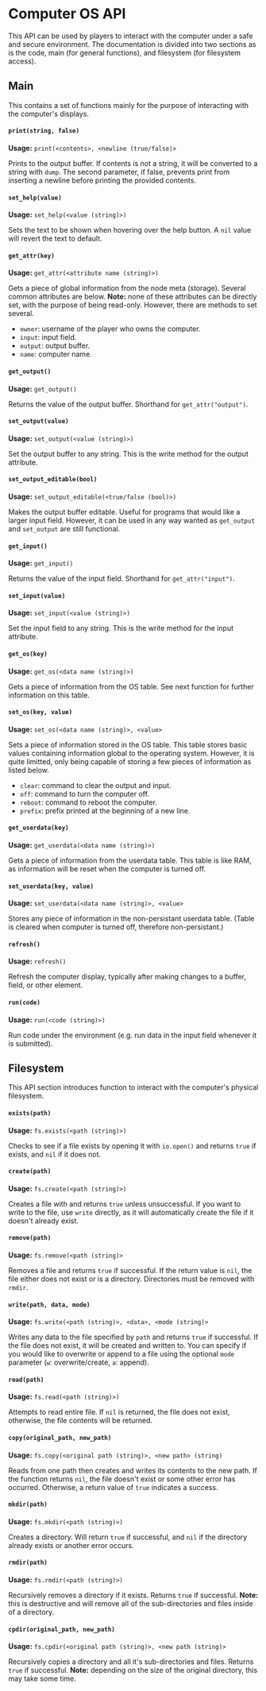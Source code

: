 # Computer OS API
This API can be used by players to interact with the computer under a safe and secure environment. The documentation is divided into two sections as is the code, main (for general functions), and filesystem (for filesystem access).

## Main
This contains a set of functions mainly for the purpose of interacting with the computer's displays.

#### `print(string, false)`
**Usage:** `print(<contents>, <newline (true/false)>`

Prints to the output buffer. If contents is not a string, it will be converted to a string with `dump`. The second parameter, if false, prevents print from inserting a newline before printing the provided contents.

#### `set_help(value)`
**Usage:** `set_help(<value (string)>)`

Sets the text to be shown when hovering over the help button. A `nil` value will revert the text to default.

#### `get_attr(key)`
**Usage:** `get_attr(<attribute name (string)>)`

Gets a piece of global information from the node meta (storage). Several common attributes are below. **Note:** none of these attributes can be directly set, with the purpose of being read-only. However, there are methods to set several.

* `owner`: username of the player who owns the computer.
* `input`: input field.
* `output`: output buffer.
* `name`: computer name.

#### `get_output()`
**Usage:** `get_output()`

Returns the value of the output buffer. Shorthand for `get_attr("output")`.

#### `set_output(value)`
**Usage:** `set_output(<value (string)>)`

Set the output buffer to any string. This is the write method for the output attribute.

#### `set_output_editable(bool)`
**Usage:** `set_output_editable(<true/false (bool)>)`

Makes the output buffer editable. Useful for programs that would like a larger input field. However, it can be used in any way wanted as `get_output` and `set_output` are still functional.

#### `get_input()`
**Usage:** `get_input()`

Returns the value of the input field. Shorthand for `get_attr("input")`.

#### `set_input(value)`
**Usage:** `set_input(<value (string)>)`

Set the input field to any string. This is the write method for the input attribute.

#### `get_os(key)`
**Usage:** `get_os(<data name (string)>)`

Gets a piece of information from the OS table. See next function for further information on this table.

#### `set_os(key, value)`
**Usage:** `set_os(<data name (string)>, <value>`

Sets a piece of information stored in the OS table. This table stores basic values containing information global to the operating system. However, it is quite limitted, only being capable of storing a few pieces of information as listed below.

* `clear`: command to clear the output and input.
* `off`: command to turn the computer off.
* `reboot`: command to reboot the computer.
* `prefix`: prefix printed at the beginning of a new line.

#### `get_userdata(key)`
**Usage:** `get_userdata(<data name (string)>)`

Gets a piece of information from the userdata table. This table is like RAM, as information will be reset when the computer is turned off.

#### `set_userdata(key, value)`
**Usage:** `set_userdata(<data name (string)>, <value>`

Stores any piece of information in the non-persistant userdata table. (Table is cleared when computer is turned off, therefore non-persistant.)

#### `refresh()`
**Usage:** `refresh()`

Refresh the computer display, typically after making changes to a buffer, field, or other element.

#### `run(code)`
**Usage:** `run(<code (string)>)`

Run code under the environment (e.g. run data in the input field whenever it is submitted).

## Filesystem
This API section introduces function to interact with the computer's physical filesystem.

#### `exists(path)`
__Usage:__ `fs.exists(<path (string)>)`

Checks to see if a file exists by opening it with `io.open()` and returns `true` if exists, and `nil` if it does not.

#### `create(path)`
__Usage:__ `fs.create(<path (string)>)`

Creates a file with and returns `true` unless unsuccessful. If you want to write to the file, use `write` directly, as it will automatically create the file if it doesn't already exist.

#### `remove(path)`
__Usage:__ `fs.remove(<path (string)>`

Removes a file and returns `true` if successful. If the return value is `nil`, the file either does not exist or is a directory. Directories must be removed with `rmdir`.

#### `write(path, data, mode)`
__Usage:__ `fs.write(<path (string)>, <data>, <mode (string)>`

Writes any data to the file specified by `path` and returns `true` if successful. If the file does not exist, it will be created and written to. You can specify if you would like to overwrite or append to a file using the optional `mode` parameter (`w`: overwrite/create, `a`: append).

#### `read(path)`
__Usage:__ `fs.read(<path (string)>)`

Attempts to read entire file. If `nil` is returned, the file does not exist, otherwise, the file contents will be returned.

#### `copy(original_path, new_path)`
__Usage:__ `fs.copy(<original path (string)>, <new path> (string)`

Reads from one path then creates and writes its contents to the new path. If the function returns `nil`, the file doesn't exist or some other error has occurred. Otherwise, a return value of `true` indicates a success.

#### `mkdir(path)`
__Usage:__ `fs.mkdir(<path (string)>)`

Creates a directory. Will return `true` if successful, and `nil` if the directory already exists or another error occurs.

#### `rmdir(path)`
__Usage:__ `fs.rmdir(<path (string)>)`

Recursively removes a directory if it exists. Returns `true` if successful. __Note:__ this is destructive and will remove all of the sub-directories and files inside of a directory.

#### `cpdir(original_path, new_path)`
__Usage:__ `fs.cpdir(<original path (string)>, <new path (string)>`

Recursively copies a directory and all it's sub-directories and files. Returns `true` if successful. __Note:__ depending on the size of the original directory, this may take some time.